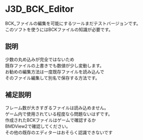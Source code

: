 # J3D_BCK_Editor
BCK_ファイルの編集を可能にするツールまだテストバージョンです。<br/>
このソフトを使うにはBCKファイルの知識が必要です。
## 説明
少数の丸め込みが完全ではないため<br/>
既存ファイルの上書きでも数値が少し変動します。<br/>
お勧めの編集方法は一度既存ファイルを読み込んで<br/>
そのファイル編集して別名で保存する方法です。
## 補足説明
フレーム数が大きすぎるファイルは読み込めません。<br/>
ゲーム内で使用されている程度なら問題ないはずです。<br/>
作成されたBCKファイルはゲームで確認するか<br/>
BMDView2で確認してください。<br/>
その他の既存のエディターはおそらく認識できないです
